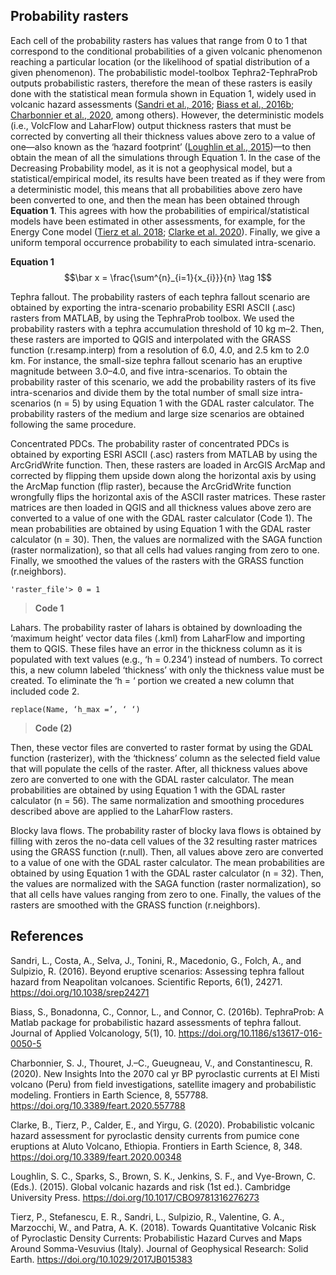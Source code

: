 ## Probability rasters

Each cell of the probability rasters has values that range from 0 to 1 that correspond to the conditional probabilities of a given volcanic phenomenon reaching a particular location (or the likelihood of spatial distribution of a given phenomenon). The probabilistic model-toolbox Tephra2-TephraProb outputs probabilistic rasters, therefore the mean of these rasters is easily done with the statistical mean formula shown in Equation 1, widely used in volcanic hazard assessments ([Sandri et al., 2016](); [Biass et al., 2016b](); [Charbonnier et al., 2020](), among others). However, the deterministic models (i.e., VolcFlow and LaharFlow) output thickness rasters that must be corrected by converting all their thickness values above zero to a value of one—also known as the ‘hazard footprint’ ([Loughlin et al., 2015]())—to then obtain the mean of all the simulations through Equation 1. In the case of the Decreasing Probability model, as it is not a geophysical model, but a statistical/empirical model, its results have been treated as if they were from a deterministic model, this means that all probabilities above zero have been converted to one, and then the mean has been obtained through **Equation 1**. This agrees with how the probabilities of empirical/statistical models have been estimated in other assessments, for example, for the Energy Cone model ([Tierz et al. 2018](); [Clarke et al. 2020]()). Finally, we give a uniform temporal occurrence probability to each simulated intra-scenario.

**Equation 1**
$$\bar x = \frac{\sum^{n}_{i=1}{x_{i}}}{n} \tag 1$$

Tephra fallout. The probability rasters of each tephra fallout scenario are obtained by exporting the intra-scenario probability ESRI ASCII (.asc) rasters from MATLAB, by using the TephraProb toolbox. We used the probability rasters with a tephra accumulation threshold of 10 kg m–2. Then, these rasters are imported to QGIS and interpolated with the GRASS function (r.resamp.interp) from a resolution of 6.0, 4.0, and 2.5 km to 2.0 km. For instance, the small-size tephra fallout scenario has an eruptive magnitude between 3.0–4.0, and five intra-scenarios. To obtain the probability raster of this scenario, we add the probability rasters of its five intra-scenarios and divide them by the total number of small size intra-scenarios (n = 5) by using Equation 1 with the GDAL raster calculator. The probability rasters of the medium and large size scenarios are obtained following the same procedure.

Concentrated PDCs. The probability raster of concentrated PDCs is obtained by exporting ESRI ASCII (.asc) rasters from MATLAB by using the ArcGridWrite function. Then, these rasters are loaded in ArcGIS ArcMap and corrected by flipping them upside down along the horizontal axis by using the ArcMap function (flip raster), because the ArcGridWrite function wrongfully flips the horizontal axis of the ASCII raster matrices. These raster matrices are then loaded in QGIS and all thickness values above zero are converted to a value of one with the GDAL raster calculator (Code 1). The mean probabilities are obtained by using Equation 1 with the GDAL raster calculator (n = 30). Then, the values are normalized with the SAGA function (raster normalization), so that all cells had values ranging from zero to one. Finally, we smoothed the values of the rasters with the GRASS function (r.neighbors).

```
'raster_file'> 0 = 1   
```

> **Code 1**

Lahars. The probability raster of lahars is obtained by downloading the ‘maximum height’ vector data files (.kml) from LaharFlow and importing them to QGIS. These files have an error in the thickness column as it is populated with text values (e.g., ‘h = 0.234’) instead of numbers. To correct this, a new column labeled ‘thickness’ with only the thickness value must be created. To eliminate the ‘h = ‘ portion we created a new column that included  code 2.

```
replace(Name, ‘h_max =’, ‘ ‘)
```

> **Code (2)**

Then, these vector files are converted to raster format by using the GDAL function (rasterizer), with the ‘thickness’ column as the selected field value that will populate the cells of the raster. After, all thickness values above zero are converted to one with the GDAL raster calculator. The mean probabilities are obtained by using  Equation 1 with the GDAL raster calculator (n = 56). The same normalization and smoothing procedures described above are applied to the LaharFlow rasters.

Blocky lava flows. The probability raster of blocky lava flows is obtained by filling with zeros the no-data cell values of the 32 resulting raster matrices using the GRASS function (r.null). Then, all values above zero are converted to a value of one with the GDAL raster calculator. The mean probabilities are obtained by using  Equation 1 with the GDAL raster calculator (n = 32). Then, the values are normalized with the SAGA function (raster normalization), so that all cells have values ranging from zero to one. Finally, the values of the rasters are smoothed with the GRASS function (r.neighbors).

## References 

Sandri, L., Costa, A., Selva, J., Tonini, R., Macedonio, G., Folch, A., and Sulpizio, R. (2016). Beyond eruptive scenarios: Assessing tephra fallout hazard from Neapolitan volcanoes. Scientific Reports, 6(1), 24271. https://doi.org/10.1038/srep24271

Biass, S., Bonadonna, C., Connor, L., and Connor, C. (2016b). TephraProb: A Matlab package for probabilistic hazard assessments of tephra fallout. Journal of Applied Volcanology, 5(1), 10. https://doi.org/10.1186/s13617-016-0050-5

Charbonnier, S. J., Thouret, J.–C., Gueugneau, V., and Constantinescu, R. (2020). New Insights Into the 2070 cal yr BP pyroclastic currents at El Misti volcano (Peru) from field investigations, satellite imagery and probabilistic modeling. Frontiers in Earth Science, 8, 557788. https://doi.org/10.3389/feart.2020.557788

Clarke, B., Tierz, P., Calder, E., and Yirgu, G. (2020). Probabilistic volcanic hazard assessment for pyroclastic density currents from pumice cone eruptions at Aluto Volcano, Ethiopia. Frontiers in Earth Science, 8, 348. https://doi.org/10.3389/feart.2020.00348

Loughlin, S. C., Sparks, S., Brown, S. K., Jenkins, S. F., and Vye-Brown, C. (Eds.). (2015). Global volcanic hazards and risk (1st ed.). Cambridge University Press. https://doi.org/10.1017/CBO9781316276273

Tierz, P., Stefanescu, E. R., Sandri, L., Sulpizio, R., Valentine, G. A., Marzocchi, W., and Patra, A. K. (2018). Towards Quantitative Volcanic Risk of Pyroclastic Density Currents: Probabilistic Hazard Curves and Maps Around Somma-Vesuvius (Italy). Journal of Geophysical Research: Solid Earth. https://doi.org/10.1029/2017JB015383
